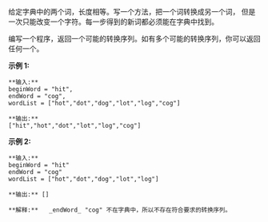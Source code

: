 给定字典中的两个词，长度相等。写一个方法，把一个词转换成另一个词， 但是一次只能改变一个字符。每一步得到的新词都必须能在字典中找到。

编写一个程序，返回一个可能的转换序列。如有多个可能的转换序列，你可以返回任何一个。

**示例 1:**

    
    
    **输入:**
    beginWord = "hit",
    endWord = "cog",
    wordList = ["hot","dot","dog","lot","log","cog"]
    
    **输出:**
    ["hit","hot","dot","lot","log","cog"]
    

**示例 2:**

    
    
    **输入:**
    beginWord = "hit"
    endWord = "cog"
    wordList = ["hot","dot","dog","lot","log"]
    
    **输出:** []
    
    **解释:**   _endWord_ "cog" 不在字典中，所以不存在符合要求的转换序列。

